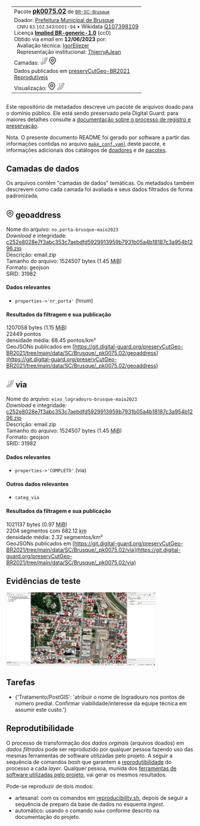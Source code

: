 <aside>
<table align="right" style="padding: 1em">
<tr><td>Pacote <a target="_git" title="link canônico para o git deste pacote" href="https://git.digital-guard.org/preserv-BR/blob/main/data/SC/Brusque/_pk0075.02"><big><b>pk0075.02</b></big></a> de <small><a target="_afacodes" title="Jurisdição" href="https://afa.codes/BR-SC-Brusque">BR-SC-Brusque</a></small>
</td></tr>
<tr><td>
Doador: <a rel="external" target="_doador" href="https://portal.brusque.sc.gov.br/">Prefeitura Municipal de Brusque</a>
<br/>&nbsp; <small>CNPJ 83.102.343/0001-94</small> • Wikidata <a rel="external" target="_doador" title="link descritor Wikidata do doador" href="https://www.wikidata.org/wiki/Q107398109">Q107398109</a></small><br/>
Licença <a rel="external" target="_doador" href="https://git.digital-guard.org/licenses/blob/master/reports/implied-br-generic-v1.md"><b>Implied BR-generic-1.0</b></a> (cc0)<br/>
Obtido via <i>email</i> em <b>12/06/2023</b> por:
<br/>&nbsp; Avaliação técnica: <a rel="external" target="_gitPerson" title="usuário Git" href="https://github.com/IgorEliezer">IgorEliezer</a>
<br/>&nbsp; Representação institucional: <a rel="external" target="_gitPerson" title="usuário Git" href="https://github.com/ThierryAJean">ThierryAJean</a><br/>
</td></tr>
<tr><td>Camadas: <a title="via" href="#-via"><img src="https://raw.githubusercontent.com/digital-guard/preserv/main/docs/assets/layerIcon-via.png" alt="via" width="20"/></a> <a title="geoaddress" href="#-geoaddress"><img src="https://raw.githubusercontent.com/digital-guard/preserv/main/docs/assets/layerIcon-geoaddress.png" alt="geoaddress" width="20"/></a> </td></tr>
<tr><td>Dados publicados em <a href="https://git.digital-guard.org/preservCutGeo-BR2021/tree/main/data/SC/Brusque/_pk0075.02">preservCutGeo-BR2021</a><br/><a href="#reprodutibilidade">Reprodutíveis</a></td></tr>
<tr><td>Visualização: <a title="geoaddress" href="https://viz.addressforall.org/BR-SC-Brusque/_pk0075.02/geoaddress"><img src="https://raw.githubusercontent.com/digital-guard/preserv/main/docs/assets/layerIcon-geoaddress.png" alt="geoaddress" width="20"/></a> <a title="via" href="https://viz.addressforall.org/BR-SC-Brusque/_pk0075.02/via"><img src="https://raw.githubusercontent.com/digital-guard/preserv/main/docs/assets/layerIcon-via.png" alt="via" width="20"/></a> </td></tr>
</table>
</aside>

<section>

Este repositório de metadados descreve um pacote de arquivos doado para o domínio público. Ele está sendo preservado pela Digital Guard: para maiores detalhes consulte a [documentação sobre o processo de registro e preservação](https://wiki.addressforall.org/doc/Documentação_Digital-guard).

Nota. O presente documento README foi gerado por software a partir das informações contidas no arquivo [`make_conf.yaml`](https://git.digital-guard.org/preserv-BR/blob/main/data/SC/Brusque/_pk0075.02/make_conf.yaml) deste pacote, e informações adicionais dos catálogos de [doadores](https://git.digital-guard.org/preserv-BR/blob/main/data/donor.csv) e de [pacotes](https://git.digital-guard.org/preserv-BR/blob/main/data/donatedPack.csv).

# Camadas de dados

Os arquivos contêm "camadas de dados" temáticas. Os metadados também descrevem como cada camada foi avaliada e seus dados filtrados de forma padronizada.

## <img src="https://raw.githubusercontent.com/digital-guard/preserv/main/docs/assets/layerIcon-geoaddress.png" alt="geoaddress" width="20"/> geoaddress

Nome do arquivo: `no.porta-brusque-maio2023`<br/>*Download* e integridade: [c252e8028e7f3abc353c7aebdfd5929913959b7931b05a4b18187c3a954b1296.zip](http://dl.digital-guard.org/c252e8028e7f3abc353c7aebdfd5929913959b7931b05a4b18187c3a954b1296.zip)<br/>Descrição: email.zip<br/>Tamanho do arquivo: 1524507 bytes (1.45 <abbr title="mebibyte">MiB</abbr>)<br/>Formato: geojson<br/>SRID: 31982

#### Dados relevantes
* `properties->'nr_porta'` (hnum)

#### Resultados da filtragem e sua publicação
1207058 bytes (1.15 <abbr title="mebibyte">MiB</abbr>)<br/>22449 pontos<br/>densidade média: 68.45 pontos/km²<br/>GeoJSONs publicados em [https://git.digital-guard.org/preservCutGeo-BR2021/tree/main/data/SC/Brusque/_pk0075.02/geoaddress](https://git.digital-guard.org/preservCutGeo-BR2021/tree/main/data/SC/Brusque/_pk0075.02/geoaddress)

## <img src="https://raw.githubusercontent.com/digital-guard/preserv/main/docs/assets/layerIcon-via.png" alt="via" width="20"/> via

Nome do arquivo: `eixo_logradouro-brusque-maio2023`<br/>*Download* e integridade: [c252e8028e7f3abc353c7aebdfd5929913959b7931b05a4b18187c3a954b1296.zip](http://dl.digital-guard.org/c252e8028e7f3abc353c7aebdfd5929913959b7931b05a4b18187c3a954b1296.zip)<br/>Descrição: email.zip<br/>Tamanho do arquivo: 1524507 bytes (1.45 <abbr title="mebibyte">MiB</abbr>)<br/>Formato: geojson<br/>SRID: 31982

#### Dados relevantes
* `properties->'COMPLETO'` (via)

#### Outros dados relevantes
* `categ_via`

#### Resultados da filtragem e sua publicação
1021137 bytes (0.97 <abbr title="mebibyte">MiB</abbr>)<br/>2204 segmentos com 682.12 <abbr title="quilômetros">km</abbr><br/>densidade média: 2.32 segmentos/km²<br/>GeoJSONs publicados em [https://git.digital-guard.org/preservCutGeo-BR2021/tree/main/data/SC/Brusque/_pk0075.02/via](https://git.digital-guard.org/preservCutGeo-BR2021/tree/main/data/SC/Brusque/_pk0075.02/via)

# Evidências de teste
<img src="qgis.png" width="400"/>

# Tarefas
* {'Tratamento/PostGIS': 'atribuir o nome de logradouro nos pontos de número predial. Confirmar viabilidade/interesse da equipe técnica em assumir este custo.'}
</section>
<section>

# Reprodutibilidade

O processo de transformação dos *dados orginais* (arquivos doados) em *dados filtrados* pode ser reproduzido por qualquer pessoa fazendo uso das mesmas ferramentas de software utilizadas pelo projeto. A seguir a sequência de comandos *bash* que garantem a [reprodutibilidade](https://en.wikipedia.org/wiki/Reproducibility) do processo a cada *layer*. Qualquer pessoa, munida dos [ferramentas de software utilizadas pelo projeto](https://git.AddressForAll.org/suporte/blob/master/docs/pt/infra.md#ambientes-e-ferramentas-de-uso-geral), vai gerar os mesmos resultados.

Pode-se reproduzir de dois modos:
* artesanal: com os comandos em [reproducibility.sh](https://git.digital-guard.org/preserv-BR/blob/main/data/SC/Brusque/_pk0075.02/reproducibility.sh), depois de seguir a sequência de preparo da base de dados no esquema *ingest*.
* automático: usando o comando `make` conforme descrito na documentação do projeto.

</section>

